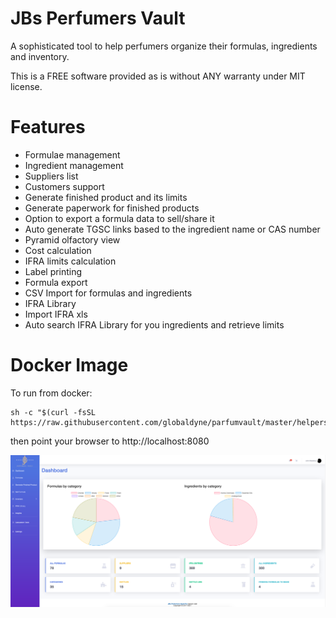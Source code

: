 # JBs Perfumers Vault

A sophisticated tool to help perfumers organize their formulas, ingredients and inventory.

This is a FREE software provided as is without ANY warranty under MIT license.

# Features 
* Formulae management
* Ingredient management
* Suppliers list
* Customers support
* Generate finished product and its limits
* Generate paperwork for finished products 
* Option to export a formula data to sell/share it 
* Auto generate TGSC links based to the ingredient name or CAS number
* Pyramid olfactory view
* Cost calculation
* IFRA limits calculation
* Label printing
* Formula export
* CSV Import for formulas and ingredients
* IFRA Library
* Import IFRA xls
* Auto search IFRA Library for you ingredients and retrieve limits



# Docker Image

To run from docker:

	sh -c "$(curl -fsSL https://raw.githubusercontent.com/globaldyne/parfumvault/master/helpers/run_pvault.sh)"

then point your browser to http://localhost:8080


![screen1](/screenshots/dashboard.png) 
